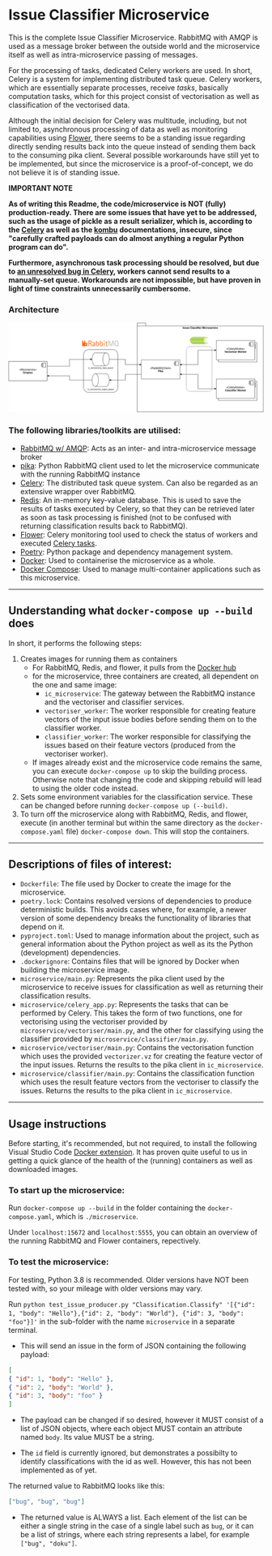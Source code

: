 # Issue Classifier Microservice

This is the complete Issue Classifier Microservice. RabbitMQ with AMQP is used as a message broker between the outside world and the microservice itself as well as intra-microservice passing of messages.

For the processing of tasks, dedicated Celery workers are used. In short, Celery is a system for implementing distributed task queue. Celery workers, which are essentially separate processes, receive *tasks*, basically computation tasks, which for this project consist of vectorisation as well as classification of the vectorised data.

Although the initial decision for Celery was multitude, including, but not limited to, asynchronous processing of data as well as monitoring capabilities using [Flower](https://flower.readthedocs.io/en/latest/), there seems to be a standing issue regarding directly sending results back into the queue instead of sending them back to the consuming pika client. Several possible workarounds have still yet to be implemented, but since the microservice is a proof-of-concept, we do not believe it is of standing issue.

**IMPORTANT NOTE**

**As of writing this Readme, the code/microservice is NOT (fully) production-ready. There are some issues that have yet to be addressed, such as the usage of pickle as a result serializer, which is, according to the [Celery](https://docs.celeryproject.org/en/stable/userguide/security.html#serializers) as well as the [kombu](https://docs.celeryproject.org/projects/kombu/en/stable/userguide/serialization.html) documentations, insecure, since "carefully crafted payloads can do almost anything a regular Python program can do".**

**Furthermore, asynchronous task processing should be resolved, but due to [an unresolved bug in Celery](https://github.com/celery/celery/issues/3848), workers cannot send results to a manually-set queue. Workarounds are not impossible, but have proven in light of time constraints unnecessarily cumbersome.**

### Architecture

![Picture of Architecutre of Microservice](./issue-classifier-microservice_architecture.png)

### The following libraries/toolkits are utilised:
- [RabbitMQ w/ AMQP](https://www.rabbitmq.com/): Acts as an inter- and intra-microservice message broker 
- [pika](https://pika.readthedocs.io/en/stable/modules/index.html): Python RabbitMQ client used to let the microservice communicate with the running RabbitMQ instance
- [Celery](https://docs.celeryproject.org/): The distributed task queue system. Can also be regarded as an extensive wrapper over RabbitMQ.
- [Redis](https://redis.io/): An in-memory key-value database. This is used to save the results of tasks executed by Celery, so that they can be retrieved later as soon as task processing is finished (not to be confused with returning classification results back to RabbitMQ).
- [Flower](https://flower.readthedocs.io/en/latest/): Celery monitoring tool used to check the status of workers and executed [Celery tasks](https://docs.celeryproject.org/en/stable/userguide/tasks.html).
- [Poetry](https://python-poetry.org/): Python package and dependency management system.
- [Docker](docker.com): Used to containerise the microservice as a whole.
- [Docker Compose](https://docs.docker.com/compose/): Used to manage multi-container applications such as this microservice.
---
## Understanding what `docker-compose up --build` does
In short, it performs the following steps:
1. Creates images for running them as containers
   - For RabbitMQ, Redis, and flower, it pulls from the [Docker hub](https://hub.docker.com/)
   - for the microservice, three containers are created, all dependent on the one and same image:
     - `ic_microservice`: The gateway between the RabbitMQ instance and the vectoriser and classifier services.
     - `vectoriser_worker`: The worker responsible for creating feature vectors of the input issue bodies before sending them on to the classifier worker.
     - `classifier_worker`: The worker responsible for classifying the issues based on their feature vectors (produced from the vectoriser worker).
   - If images already exist and the microservice code remains the same, you can execute `docker-compose up` to skip the building process. Otherwise note that changing the code and skipping rebuild will lead to using the older code instead.
2. Sets some environment variables for the classification service. These can be changed before running `docker-compose up (--build)`.
3. To turn off the microservice along with RabbitMQ, Redis, and flower, execute (in another terminal but within the same directory as the `docker-compose.yaml` file) `docker-compose down`. This will stop the containers.
---
## Descriptions of files of interest:
- `Dockerfile`: The file used by Docker to create the image for the microservice.
- `poetry.lock`: Contains resolved versions of dependencies to produce deterministic builds. This avoids cases where, for example, a newer version of some dependency breaks the functionality of libraries that depend on it.
- `pyproject.toml`: Used to manage information about the project, such as general information about the Python project as well as its the Python (development) dependencies.
- `.dockerignore`: Contains files that will be ignored by Docker when building the microservice image.
- `microservice/main.py`: Represents the pika client used by the microservice to receive issues for classification as well as returning their classification results.
- `microservice/celery_app.py`: Represents the tasks that can be performed by Celery. This takes the form of two functions, one for vectorising using the vectoriser provided by `microservice/vectoriser/main.py`, and the other for classifying using the classifier provided by `microservice/classifier/main.py`.
- `microservice/vectoriser/main.py`: Contains the vectorisation function which uses the provided `vectorizer.vz` for creating the feature vector of the input issues. Returns the results to the pika client in `ic_microservice`.
- `microservice/classifier/main.py`: Contains the classification function which uses the result feature vectors from the vectoriser to classify the issues. Returns the results to the pika client in `ic_microservice`.
---
## Usage instructions
Before starting, it's recommended, but not required, to install the following Visual Studio Code [Docker extension](https://www.google.com/search?q=docker+extension+vscode&oq=docker+extension+vscode&aqs=chrome.0.0i457j0i22i30l7.4185j0j1&sourceid=chrome&ie=UTF-8). It has proven quite useful to us in getting a quick glance of the health of the (running) containers as well as downloaded images.

### To start up the microservice:
Run `docker-compose up --build` in the folder containing the `docker-compose.yaml`, which is `./microservice`.

Under `localhost:15672` and `localhost:5555`, you can obtain an overview of the running RabbitMQ and Flower containers, repectively.

### To test the microservice:
For testing, Python 3.8 is recommended. Older versions have NOT been tested with, so your mileage with older versions may vary.

Run `python test_issue_producer.py "Classification.Classify" '[{"id": 1, "body": "Hello"},{"id": 2, "body": "World"}, {"id": 3, "body": "foo"}]'` in the sub-folder with the name `microservice` in a separate terminal.

- This will send an issue in the form of JSON containing the following payload:
```json
[
{ "id": 1, "body": "Hello" },
{ "id": 2, "body": "World" },
{ "id": 3, "body": "foo" }
]
```

- The payload can be changed if so desired, however it MUST consist of a list of JSON objects, where each object MUST contain an attribute named `body`. Its value MUST be a string.

- The `id` field is currently ignored, but demonstrates a possibilty to identify classifications with the id as well. However, this has not been implemented as of yet.

The returned value to RabbitMQ looks like this:
```json
["bug", "bug", "bug"]
```
- The returned value is ALWAYS a list. Each element of the list can be either a single string in the case of a single label such as `bug`, or it can be a list of strings, where each string represents a label, for example `["bug", "doku"]`.